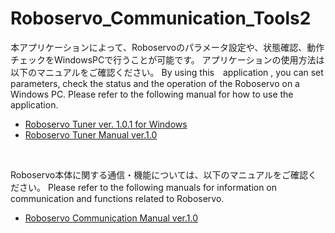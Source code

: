 # Roboservo_Communication_Tools2

本アプリケーションによって、Roboservoのパラメータ設定や、状態確認、動作チェックをWindowsPCで行うことが可能です。
アプリケーションの使用方法は以下のマニュアルをご確認ください。
By using this　application , you can set parameters, check the status and the operation of the Roboservo on a Windows PC.
Please refer to the following manual for how to use the application.
<br>
* [Roboservo Tuner ver. 1.0.1 for Windows](https://github.com/FutabaCorp/Roboservo_Communication_Tools2/releases/download/Roboservo/RoboservoTuner.Setup.1.0.1.exe)
* [Roboservo Tuner Manual ver.1.0](https://github.com/FutabaCorp/Roboservo_Communication_Tools2/blob/main/Roboservo%20Tuner%20Manual%20ver.1.0%20.pdf)
<br>

Roboservo本体に関する通信・機能については、以下のマニュアルをご確認ください。
Please refer to the following manuals for information on communication and functions related to Roboservo.
<br>
* [Roboservo Communication Manual ver.1.0](https://github.com/FutabaCorp/Roboservo_Communication_Tools2/blob/main/Roboservo%20Communication%20Manual%20ver.1.0%20.pdf)
<br>
